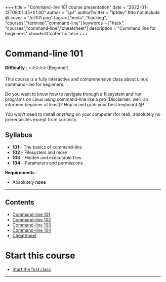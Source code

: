 +++
title = "Command-line 101 course presentation"
date = "2022-01-12T08:01:35+01:00"
author = "Lp1"
authorTwitter = "lp1dev" #do not include @
cover = "/cli101.png"
tags = ["meta", "hacking", "courses","terminal","command-line"]
keywords = ["hack", "courses","command-line","cheatsheet"]
description = "Command line for beginners"
showFullContent = false
+++

# Command-line 101

**Difficulty** : ⭐✰✰✰✰ (Beginner)

This course is a fully interactive and comprehensive class about Linux command-line for beginners.

Do you want to know how to navigate through a filesystem and run programs on Linux using command-line like a pro (Disclaimer: well, an informed beginner at least)? 
Hop in and grab your best keyboard 😎!

You won't need to install *anything* on your computer (for real), absolutely no prerequisites except from curiosity.


## Syllabus

- **101** - The basics of command-line
- **102** - Filesystem and more
- **103** - Hidden and executable files
- **104** - Parameters and permissions

**Requirements** : 

- Absolutely **none**

---

## Contents

- [Command-line 101](./101)
- [Command-line 102](./102)
- [Command-line 103](./103)
- [Command-line 104](./104)
- [CheatSheet](./cheatsheet)

# Start this course

- [Start the first class](./101)

---

